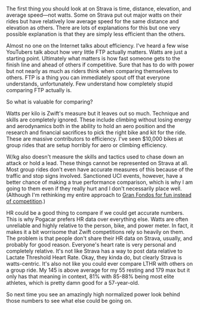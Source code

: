 The first thing you should look at on Strava is time, distance, elevation, and average speed—not watts. Some on Strava put out major watts on their rides but have relatively low average speed for the same distance and elevation as others. There are lots of explanations for this but one very possible explanation is that they are simply less efficient than the others.

Almost no one on the Internet talks about efficiency. I've heard a few wise YouTubers talk about how very little FTP actually matters. Watts are just a starting point. Ultimately what matters is how fast someone gets to the finish line and ahead of others if competitive. Sure that has to do with power but not nearly as much as riders think when comparing themselves to others. FTP is a thing you can immediately spout off that everyone understands, unfortunately. Few understand how completely stupid comparing FTP actually is.

So what is valuable for comparing?

Watts per kilo is Zwift's measure but it leaves out so much. Technique and skills are completely ignored. These include climbing without losing energy and aerodynamics both in the ability to hold an aero position and the research and financial sacrifices to pick the right bike and kit for the ride. These are massive contributors to efficiency. I've seen $10,000 bikes at group rides that are setup horribly for aero or climbing efficiency.

W/kg also doesn't measure the skills and tactics used to chase down an attack or hold a lead. These things cannot be represented on Strava at all. Most group rides don't even have accurate measures of this because of the traffic and stop signs involved. Sanctioned UCI events, however, have a better chance of making a true performance comparison, which is why I am going to them even if they really hurt and I don't necessarily place well. (Although I'm rethinking my entire approach to [Gran Fondos for fun instead of competition](../Bikes/Gran%20Fondos%20for%20fun%20instead%20of%20competition.md).)

HR could be a good thing to compare if we could get accurate numbers. This is why Pogacar prefers HR data over everything else. Watts are often unreliable and highly relative to the person, bike, and power meter. In fact, it makes it a bit worrisome that Zwift competitions rely so heavily on them. The problem is that people don't share their HR data on Strava, usually, and probably for good reason. Everyone's heart rate is very personal and completely relative. It's not like Strava has a way to post data relative to Lactate Threshold Heart Rate. Okay, they kinda do, but clearly Strava is watts-centric. It's also not like you could ever compare LTHR with others on a group ride. My 145 is above average for my 55 resting and 179 max but it only has that meaning in context, 81% with 85-88% being most elite athletes, which is pretty damn good for a 57-year-old.

So next time you see an amazingly high normalized power look behind those numbers to see what else could be going on.
